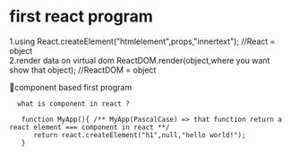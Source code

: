 # first react program
1.using React.createElement("htmlelement",props,"innertext"); //React = object<br>
2.render data on virtual dom ReactDOM.render(object,where you want show that object); //ReactDOM = object<br>

📌component based first program <br>
      
      what is component in react ?
       
       function MyApp(){ /** MyApp(PascalCase) => that function return a react element === component in react **/
          return react.createElement("h1",null,"hello world!");
       }
        
 
 

